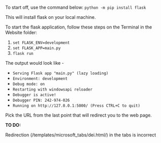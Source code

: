 To start off, use the command below:
`python -m pip install flask`

This will install flask on your local machine.

To start the flask application, follow these steps on the Terminal in the Website folder:
1. `set FLASK_ENV=development`
2. `set FLASK_APP=main.py`
3. `flask run`

The output would look like - 
 * `Serving Flask app "main.py" (lazy loading)`
 * `Environment: development`
 * `Debug mode: on`
 * `Restarting with windowsapi reloader`
 * `Debugger is active!`
 * `Debugger PIN: 242-974-026`
 * `Running on http://127.0.0.1:5000/ (Press CTRL+C to quit)`
 
 Pick the URL from the last point that will redirect you to the web page.

**TO DO:**

Redirection (/templates/microsoft_tabs/dei.html/) in the tabs is incorrect